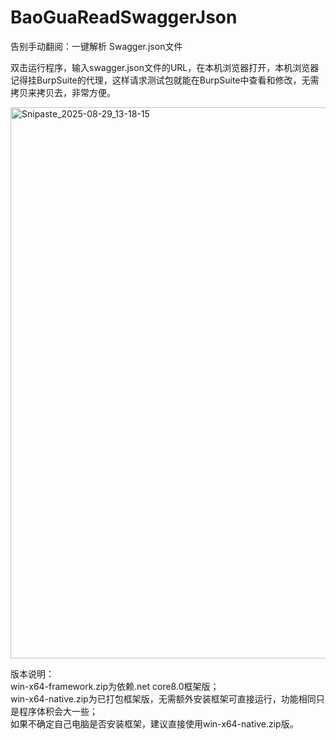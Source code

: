 # BaoGuaReadSwaggerJson
告别手动翻阅：一键解析 Swagger.json文件

双击运行程序，输入swagger.json文件的URL，在本机浏览器打开，本机浏览器记得挂BurpSuite的代理，这样请求测试包就能在BurpSuite中查看和修改，无需拷贝来拷贝去，非常方便。

<img width="1709" height="882" alt="Snipaste_2025-08-29_13-18-15" src="https://github.com/user-attachments/assets/2906f9e0-6bc2-4d8d-8c00-371442ae7988" />

版本说明：  
win-x64-framework.zip为依赖.net core8.0框架版；  
win-x64-native.zip为已打包框架版，无需额外安装框架可直接运行，功能相同只是程序体积会大一些；  
如果不确定自己电脑是否安装框架，建议直接使用win-x64-native.zip版。  
